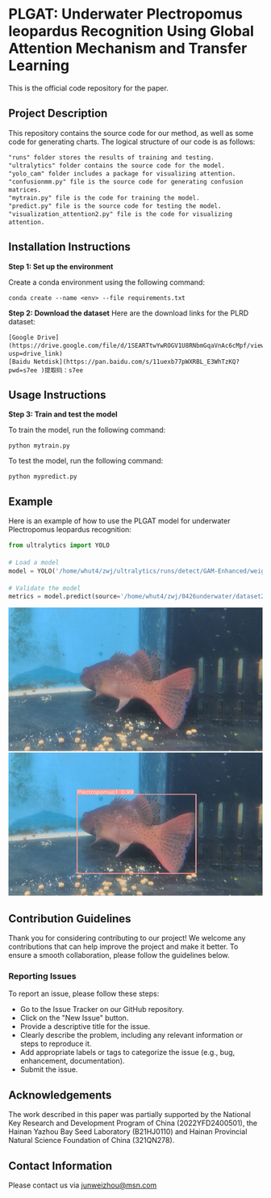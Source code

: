 # PLGAT: Underwater Plectropomus leopardus Recognition Using Global Attention Mechanism and Transfer Learning

This is the official code repository for the paper.

## Project Description

This repository contains the source code for our method, as well as some code for generating charts. The logical structure of our code is as follows:

    "runs" folder stores the results of training and testing.
    "ultralytics" folder contains the source code for the model.
    "yolo_cam" folder includes a package for visualizing attention.
    "confusionmm.py" file is the source code for generating confusion matrices.
    "mytrain.py" file is the code for training the model.
    "predict.py" file is the source code for testing the model.
    "visualization_attention2.py" file is the code for visualizing attention.


## Installation Instructions

**Step 1: Set up the environment**

Create a conda environment using the following command:
```shell
conda create --name <env> --file requirements.txt
```

**Step 2: Download the dataset**
Here are the download links for the PLRD dataset:

    [Google Drive](https://drive.google.com/file/d/1SEARTtwYwROGV1U8RNbmGqaVnAc6cMpf/view?usp=drive_link)
    [Baidu Netdisk](https://pan.baidu.com/s/11uexb77pWXRBL_E3WhTzKQ?pwd=s7ee )提取码：s7ee


## Usage Instructions

**Step 3: Train and test the model**

To train the model, run the following command:
```shell
python mytrain.py
```
To test the model, run the following command:
```shell
python mypredict.py
```

## Example

Here is an example of how to use the PLGAT model for underwater Plectropomus leopardus recognition:

```python
from ultralytics import YOLO

# Load a model
model = YOLO('/home/whut4/zwj/ultralytics/runs/detect/GAM-Enhanced/weights/best.pt')  # load a custom model

# Validate the model
metrics = model.predict(source='/home/whut4/zwj/0426underwater/dataset2 copy 8/test/images/VID_20230414_150420-0003.jpg',save=True,save_txt=True,save_conf=True,name='example')  # no arguments needed, dataset and settings remembered

```
![Example Image](images/example.jpg)
![Predict Image](images/predict.jpg)
## Contribution Guidelines

Thank you for considering contributing to our project! We welcome any contributions that can help improve the project and make it better. To ensure a smooth collaboration, please follow the guidelines below.

### Reporting Issues
To report an issue, please follow these steps:

- Go to the Issue Tracker on our GitHub repository.
- Click on the "New Issue" button.
- Provide a descriptive title for the issue.
- Clearly describe the problem, including any relevant information or steps to reproduce it.
- Add appropriate labels or tags to categorize the issue (e.g., bug, enhancement, documentation).
- Submit the issue.

## Acknowledgements

The work described in this paper was partially supported by the National Key Research and Development Program of China (2022YFD2400501), the Hainan Yazhou Bay Seed Laboratory (B21HJ0110) and Hainan Provincial Natural Science Foundation of China (321QN278).

## Contact Information

Please contact us via junweizhou@msn.com
